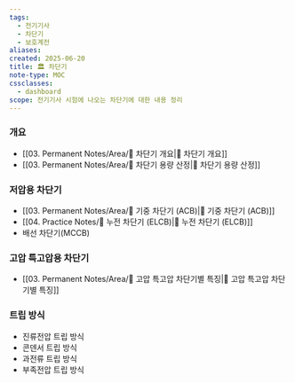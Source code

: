 ```yaml
---
tags:
  - 전기기사
  - 차단기
  - 보호계전
aliases: 
created: 2025-06-20
title: 🏛️ 차단기
note-type: MOC
cssclasses:
  - dashboard
scope: 전기기사 시험에 나오는 차단기에 대한 내용 정리
---
```


### 개요
- [[03. Permanent Notes/Area/📝 차단기 개요|📝 차단기 개요]]
- [[03. Permanent Notes/Area/📝 차단기 용량 산정|📝 차단기 용량 산정]]

### 저압용 차단기

- [[03. Permanent Notes/Area/📝 기중 차단기 (ACB)|📝 기중 차단기 (ACB)]]
- [[04. Practice Notes/📝 누전 차단기 (ELCB)|📝 누전 차단기 (ELCB)]]
- 배선 차단기(MCCB)

### 고압 특고압용 차단기

- [[03. Permanent Notes/Area/📝 고압 특고압 차단기별 특징|📝 고압 특고압 차단기별 특징]]

### 트립 방식
- 진류전압 트립 방식
- 콘덴서 트립 방식
- 과전류 트립 방식
- 부족전압 트립 방식